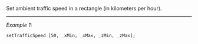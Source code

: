 Set ambient traffic speed in a rectangle (in kilometers per hour).


---
*Example 1:*
```sqf
setTrafficSpeed [50, _xMin, _xMax, _zMin, _zMax];
```